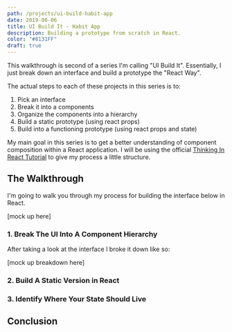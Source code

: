 ```yaml
---
path: /projects/ui-build-habit-app
date: 2019-06-06
title: UI Build It - Habit App
description: Building a prototype from scratch in React.
color: "#8131FF"
draft: true
---
```


This walkthrough is second of a series I'm calling "UI Build It". Essentially, I just break down an interface and build a prototype the "React Way". 

The actual steps to each of these projects in this series is to:

1. Pick an interface
2. Break it into a components
3. Organize the components into a hierarchy
4. Build a static prototype (using react props)
5. Build into a functioning prototype (using react props and state)

My main goal in this series is to get a better understanding of component composition within a React application. I will be using the official [Thinking In React Tutorial](https://reactjs.org/docs/thinking-in-react.html) to give my process a little structure. 

<!-- If you don't feel like reading the whole walkthrough, you can [check out the source code on codesandbox](https://codesandbox.io/s/weather-forecast-81nnh) or [check out the live demo](https://csb-81nnh.netlify.com/). -->

## The Walkthrough

I'm going to walk you through my process for building the interface below in React.

[mock up here]

### 1. Break The UI Into A Component Hierarchy

After taking a look at the interface I broke it down like so:

[mock up breakdown here]

### 2. Build A Static Version in React

### 3. Identify Where Your State Should Live

## Conclusion

